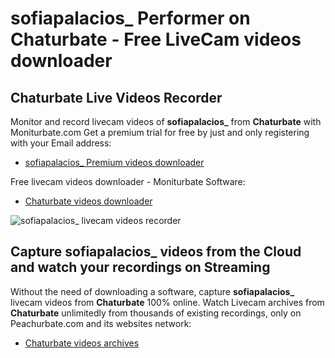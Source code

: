 # sofiapalacios_ Performer on Chaturbate - Free LiveCam videos downloader

## Chaturbate Live Videos Recorder

Monitor and record livecam videos of **sofiapalacios_** from **Chaturbate** with Moniturbate.com
Get a premium trial for free by just and only registering with your Email address:
* [sofiapalacios_ Premium videos downloader](https://moniturbate.com/request-demo-licence-key.html)

Free livecam videos downloader - Moniturbate Software:
* [Chaturbate videos downloader](https://moniturbate.com/moniturbate-download-software.html)

![sofiapalacios_ livecam videos recorder](https://peachurnet.com/templates/moniturbate-software.png)


## Capture sofiapalacios_ videos from the Cloud and watch your recordings on Streaming

Without the need of downloading a software, capture **sofiapalacios_** livecam videos from **Chaturbate** 100% online.
Watch Livecam archives from **Chaturbate** unlimitedly from thousands of existing recordings, only on Peachurbate.com and its websites network:
* [Chaturbate videos archives](https://peachurnet.com/)